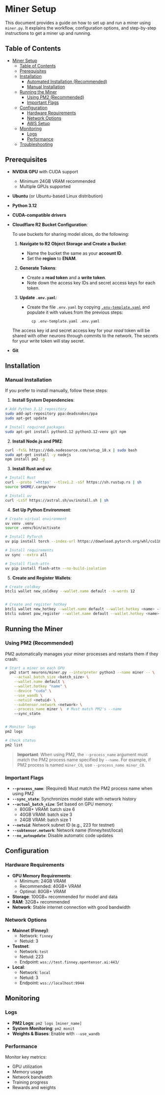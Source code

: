 # Miner Setup

This document provides a guide on how to set up and run a miner using `miner.py`. It explains the workflow, configuration options, and step-by-step instructions to get a miner up and running.

## Table of Contents

- [Miner Setup](#miner-setup)
  - [Table of Contents](#table-of-contents)
  - [Prerequisites](#prerequisites)
  - [Installation](#installation)
    - [Automated Installation (Recommended)](#automated-installation-recommended)
    - [Manual Installation](#manual-installation)
  - [Running the Miner](#running-the-miner)
    - [Using PM2 (Recommended)](#using-pm2-recommended)
    - [Important Flags](#important-flags)
  - [Configuration](#configuration)
    - [Hardware Requirements](#hardware-requirements)
    - [Network Options](#network-options)
    - [AWS Setup](#aws-setup)
  - [Monitoring](#monitoring)
    - [Logs](#logs)
    - [Performance](#performance)
  - [Troubleshooting](#troubleshooting)

## Prerequisites

- **NVIDIA GPU** with CUDA support
  - Minimum 24GB VRAM recommended
  - Multiple GPUs supported
- **Ubuntu** (or Ubuntu-based Linux distribution)
- **Python 3.12**
- **CUDA-compatible drivers**
- **Cloudflare R2 Bucket Configuration**:
  
  To use buckets for sharing model slices, do the following:
  1. **Navigate to R2 Object Storage and Create a Bucket**:
     - Name the bucket the same as your **account ID**.
     - Set the **region** to **ENAM**.

  2. **Generate Tokens**:
     - Create a **read token** and a **write token**.
     - Note down the access key IDs and secret access keys for each token.

  3. **Update `.env.yaml`**:
     - Create the file `.env.yaml` by copying [`.env-template.yaml`](../.env-template.yaml)
       and populate it with values from the previous steps:
       ```
         cp .env-template.yaml .env.yaml
       ```
     
  The access key id and secret access key for your *read* token will be shared
  with other neurons through commits to the network. The secrets for your write
  token will stay secret.

- **Git**

## Installation

<!-- ### Automated Installation (Recommended)

The easiest way to set up a miner is using the automated installation script:

```bash
# Clone the repository
git clone https://github.com/RaoFoundation/templar
cd templar

# Make the script executable
chmod +x scripts/run.sh

# Run the installation script
./scripts/run.sh --neuron miner --network <network> \
  --aws-access-key-id <your-key> \
  --aws-secret-access-key <your-secret> \
  --bucket <your-bucket>
```

The script will:
1. Install all required dependencies (Git, npm, pm2, Rust, uv, Python 3.12)
2. Set up AWS credentials
3. Create and register Bittensor wallets
4. Configure wandb for logging
5. Start miners on all available GPUs -->

### Manual Installation

If you prefer to install manually, follow these steps:

1. **Install System Dependencies**:
```bash
# Add Python 3.12 repository
sudo add-apt-repository ppa:deadsnakes/ppa
sudo apt-get update

# Install required packages
sudo apt-get install python3.12 python3.12-venv git npm
```

2. **Install Node.js and PM2**:
```bash
curl -fsSL https://deb.nodesource.com/setup_18.x | sudo bash
sudo apt-get install -y nodejs
npm install pm2 -g
```

3. **Install Rust and uv**:
```bash
# Install Rust
curl --proto '=https' --tlsv1.2 -sSf https://sh.rustup.rs | sh
source $HOME/.cargo/env

# Install uv
curl -LsSf https://astral.sh/uv/install.sh | sh
```

4. **Set Up Python Environment**:
```bash
# Create virtual environment
uv venv .venv
source .venv/bin/activate

# Install PyTorch
uv pip install torch --index-url https://download.pytorch.org/whl/cu118

# Install requirements
uv sync --extra all 

# Install flash-attn
uv pip install flash-attn --no-build-isolation
```


5. **Create and Register Wallets**:
```bash
# Create coldkey
btcli wallet new_coldkey --wallet.name default --n-words 12


# Create and register hotkey
btcli wallet new_hotkey --wallet.name default --wallet.hotkey <name> --n-words 12
btcli subnet pow_register --wallet.name default --wallet.hotkey <name> --netuid <netuid> --subtensor.network <network>
```

## Running the Miner

### Using PM2 (Recommended)

PM2 automatically manages your miner processes and restarts them if they crash:

```bash
# Start a miner on each GPU
  pm2 start neurons/miner.py --interpreter python3 --name miner -- \
    --actual_batch_size <batch_size> \
    --wallet.name default \
    --wallet.hotkey "name" \
    --device "cuda" \
    --use_wandb \
    --netuid <netuid> \
    --subtensor.network <network> \
    --process_name miner \  # Must match PM2's --name
    --sync_state


# Monitor logs
pm2 logs

# Check status
pm2 list
```

> **Important**: When using PM2, the `--process_name` argument must match the PM2 process name specified by `--name`. For example, if PM2 process is named `miner_C0`, use `--process_name miner_C0`.

### Important Flags
- **`--process_name`**: (Required) Must match the PM2 process name when using PM2
- **`--sync_state`**: Synchronizes model state with network history
- **`--actual_batch_size`**: Set based on GPU memory:
  - 80GB+ VRAM: batch size 6
  - 40GB VRAM: batch size 3
  - 24GB VRAM: batch size 1
- **`--netuid`**: Network subnet ID (e.g., 223 for testnet)
- **`--subtensor.network`**: Network name (finney/test/local)
- **`--no_autoupdate`**: Disable automatic code updates

## Configuration

### Hardware Requirements

- **GPU Memory Requirements**:
  - Minimum: 24GB VRAM
  - Recommended: 40GB+ VRAM
  - Optimal: 80GB+ VRAM
- **Storage**: 100GB+ recommended for model and data
- **RAM**: 32GB+ recommended
- **Network**: Stable internet connection with good bandwidth

### Network Options

- **Mainnet (Finney)**:
  - Network: `finney`
  - Netuid: 3
- **Testnet**:
  - Network: `test`
  - Netuid: 223
  - Endpoint: `wss://test.finney.opentensor.ai:443/`
- **Local**:
  - Network: `local`
  - Netuid: 3
  - Endpoint: `wss://localhost:9944`

<!-- ### AWS Setup

1. Create an S3 bucket with public read access
2. Configure CORS for validator access
3. Set up IAM user with S3 access
4. Export credentials in environment -->

## Monitoring

### Logs

- **PM2 Logs**: `pm2 logs [miner_name]`
- **System Monitoring**: `pm2 monit`
- **Weights & Biases**: Enable with `--use_wandb`

### Performance

Monitor key metrics:
- GPU utilization
- Memory usage
- Network bandwidth
- Training progress
- Rewards and weights

<!-- ## Troubleshooting

Common issues and solutions:
- CUDA out of memory
- Network synchronization issues
- Registration failures -->
